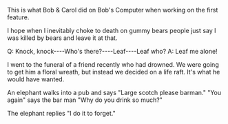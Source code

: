 This is what Bob & Carol did on Bob's Computer when working on the first feature. 

I hope when I inevitably choke to death on gummy bears people just say I was killed by bears and leave it at that.

Q: Knock, knock----Who's there?----Leaf----Leaf who?
A: Leaf me alone!

I went to the funeral of a friend recently who had drowned. We were going to get him a floral wreath, but instead we decided on a life raft. It's what he would have wanted.

An elephant walks into a pub and says "Large scotch please barman."
"You again" says the bar man "Why do you drink so much?"

The elephant replies "I do it to forget."

